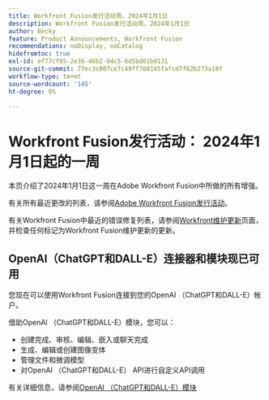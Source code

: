```yaml
---
title: Workfront Fusion发行活动周，2024年1月1日
description: Workfront Fusion发行活动周，2024年1月1日
author: Becky
feature: Product Announcements, Workfront Fusion
recommendations: noDisplay, noCatalog
hidefromtoc: true
exl-id: ef77cf85-2e36-46b2-94c5-6d5bd61bd131
source-git-commit: 77ec3c007ce7c49ff760145fafcd7f62b273a18f
workflow-type: tm+mt
source-wordcount: '145'
ht-degree: 0%

---
```


# Workfront Fusion发行活动： 2024年1月1日起的一周

本页介绍了2024年1月1日这一周在Adobe Workfront Fusion中所做的所有增强。

有关所有最近更改的列表，请参阅[Adobe Workfront Fusion发行活动](/help/workfront-fusion/fusion-product-releases/fusion-release-activity.md)。

有关Workfront Fusion中最近的错误修复列表，请参阅[Workfront维护更新](https://experienceleague.adobe.com/en/docs/workfront-known-issues/releases/current-updates)页面，并检查任何标记为Workfront Fusion维护更新的更新。

## OpenAI（ChatGPT和DALL-E）连接器和模块现已可用

您现在可以使用Workfront Fusion连接到您的OpenAI （ChatGPT和DALL-E）帐户。

借助OpenAI （ChatGPT和DALL-E）模块，您可以：

* 创建完成、审核、编辑、嵌入或聊天完成
* 生成、编辑或创建图像变体
* 管理文件和微调模型
* 对OpenAI （ChatGPT和DALL-E） API进行自定义API调用

有关详细信息，请参阅[OpenAI （ChatGPT和DALL-E）模块](/help/workfront-fusion/references/apps-and-modules/third-party-connectors/openai-chatgpt-modules.md)

